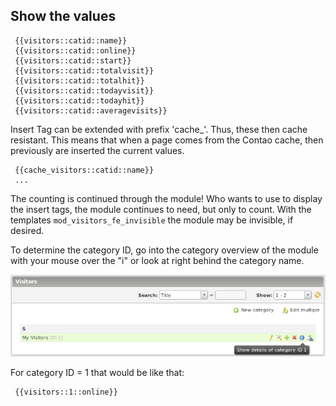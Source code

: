 ## Show the values

	 {{visitors::catid::name}}
	 {{visitors::catid::online}}
	 {{visitors::catid::start}}
	 {{visitors::catid::totalvisit}}
	 {{visitors::catid::totalhit}}
	 {{visitors::catid::todayvisit}}
	 {{visitors::catid::todayhit}}
	 {{visitors::catid::averagevisits}}

Insert Tag  can be extended with prefix 'cache_'. Thus, these then cache resistant. This means that when a page comes from the Contao cache, then previously are inserted the current values.

	 {{cache_visitors::catid::name}}
	 ...

The counting is continued through the module! Who wants to use to display the insert tags, the module continues to need, but only to count. With the templates ```mod_visitors_fe_invisible``` the module may be invisible, if desired.

To determine the category ID, go into the category overview of the module with your mouse over the "i" or look at right behind the category name.

![Backend Visitor Category ID](images/visitors_en_backend_category_id.jpg)

For category ID = 1 that would be like that:

	 {{visitors::1::online}}

